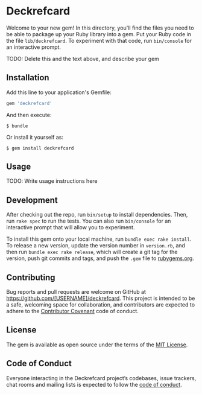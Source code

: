 # Deckrefcard

Welcome to your new gem! In this directory, you'll find the files you need to be able to package up your Ruby library into a gem. Put your Ruby code in the file `lib/deckrefcard`. To experiment with that code, run `bin/console` for an interactive prompt.

TODO: Delete this and the text above, and describe your gem

## Installation

Add this line to your application's Gemfile:

```ruby
gem 'deckrefcard'
```

And then execute:

    $ bundle

Or install it yourself as:

    $ gem install deckrefcard

## Usage

TODO: Write usage instructions here

## Development

After checking out the repo, run `bin/setup` to install dependencies. Then, run `rake spec` to run the tests. You can also run `bin/console` for an interactive prompt that will allow you to experiment.

To install this gem onto your local machine, run `bundle exec rake install`. To release a new version, update the version number in `version.rb`, and then run `bundle exec rake release`, which will create a git tag for the version, push git commits and tags, and push the `.gem` file to [rubygems.org](https://rubygems.org).

## Contributing

Bug reports and pull requests are welcome on GitHub at https://github.com/[USERNAME]/deckrefcard. This project is intended to be a safe, welcoming space for collaboration, and contributors are expected to adhere to the [Contributor Covenant](http://contributor-covenant.org) code of conduct.

## License

The gem is available as open source under the terms of the [MIT License](https://opensource.org/licenses/MIT).

## Code of Conduct

Everyone interacting in the Deckrefcard project’s codebases, issue trackers, chat rooms and mailing lists is expected to follow the [code of conduct](https://github.com/[USERNAME]/deckrefcard/blob/master/CODE_OF_CONDUCT.md).
